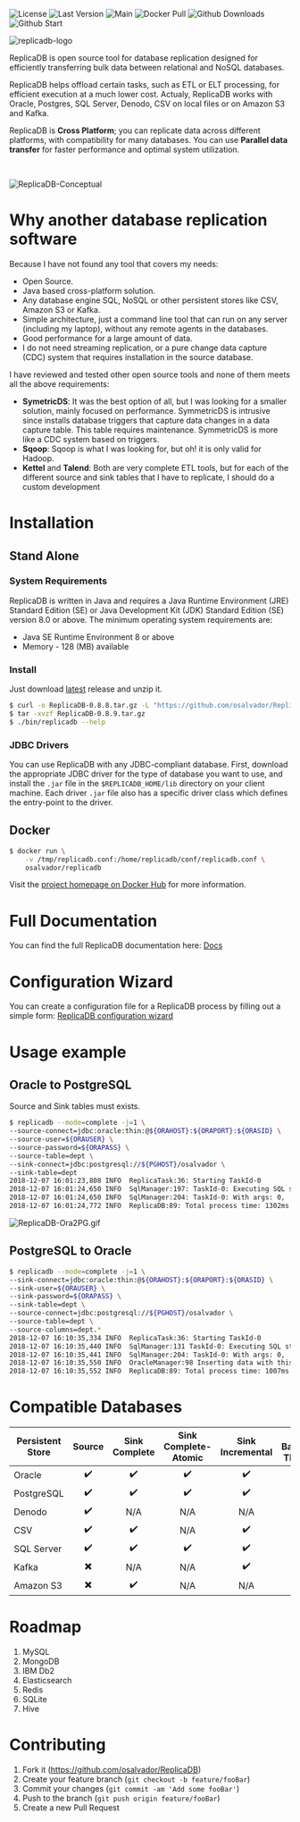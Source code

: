 <img src="https://img.shields.io/github/license/osalvador/replicadb?style=for-the-badge" alt="License"> <img src="https://img.shields.io/github/v/release/osalvador/replicadb?style=for-the-badge"  alt="Last Version">
<img src="https://img.shields.io/travis/osalvador/replicadb?style=for-the-badge&logo=travis" alt="Main">
<img src="https://img.shields.io/docker/pulls/osalvador/replicadb.svg?style=for-the-badge&logo=docker" alt="Docker Pull">
<img src="https://img.shields.io/github/downloads/osalvador/replicadb/total?style=for-the-badge&logo=github" alt="Github Downloads">
<img src="https://img.shields.io/github/stars/osalvador/replicadb.svg?style=for-the-badge&logo=github" alt="Github Start">

![replicadb-logo](https://raw.githubusercontent.com/osalvador/ReplicaDB/gh-pages/docs/media/replicadb-logo.png)

ReplicaDB is open source tool for database replication designed for efficiently transferring bulk data between relational and NoSQL databases.

ReplicaDB helps offload certain tasks, such as ETL or ELT processing, for efficient execution at a much lower cost. Actualy, ReplicaDB  works with Oracle, Postgres, SQL Server, Denodo, CSV on local files or on Amazon S3 and Kafka. 
  
ReplicaDB is **Cross Platform**; you can replicate data across different platforms, with compatibility for many databases. You can use **Parallel data transfer** for faster performance and optimal system utilization.

<br>

![ReplicaDB-Conceptual](https://raw.githubusercontent.com/osalvador/ReplicaDB/gh-pages/docs/media/ReplicaDB-Conceptual.png)


# Why another database replication software

Because I have not found any tool that covers my needs:

- Open Source.
- Java based cross-platform solution.
- Any database engine SQL, NoSQL or other persistent stores like CSV, Amazon S3 or Kafka. 
- Simple architecture, just a command line tool that can run on any server (including my laptop), without any remote agents in the databases.
- Good performance for a large amount of data. 
- I do not need streaming replication, or a pure change data capture (CDC) system that requires installation in the source database.

I have reviewed and tested other open source tools and none of them meets all the above requirements:

- **SymetricDS**: It was the best option of all, but I was looking for a smaller solution, mainly focused on performance. SymmetricDS is intrusive since installs database triggers that capture data changes in a data capture table. This table requires maintenance. SymmetricDS is more like a CDC system based on triggers.  
- **Sqoop**: Sqoop is what I was looking for, but oh! it is only valid for Hadoop.
- **Kettel** and **Talend**: Both are very complete ETL tools, but for each of the different source and sink tables that I have to replicate, I should do a custom development


# Installation

## Stand Alone

### System Requirements

ReplicaDB is written in Java and requires a Java Runtime Environment (JRE) Standard Edition (SE) or Java Development Kit (JDK) Standard Edition (SE) version 8.0 or above. The minimum operating system requirements are:

*   Java SE Runtime Environment 8 or above    
*   Memory - 128 (MB) available

### Install

Just download [latest](https://github.com/osalvador/ReplicaDB/releases) release and unzip it. 

```bash
$ curl -o ReplicaDB-0.8.8.tar.gz -L "https://github.com/osalvador/ReplicaDB/releases/download/v0.8.9/ReplicaDB-0.8.9.tar.gz"
$ tar -xvzf ReplicaDB-0.8.9.tar.gz
$ ./bin/replicadb --help
```

### JDBC Drivers

You can use ReplicaDB with any JDBC-compliant database. First, download the appropriate JDBC driver for the type of database you want to use, and install the `.jar` file in the `$REPLICADB_HOME/lib` directory on your client machine. Each driver `.jar` file also has a specific driver class which defines the entry-point to the driver. 

## Docker

```bash
$ docker run \
    -v /tmp/replicadb.conf:/home/replicadb/conf/replicadb.conf \
    osalvador/replicadb
```

Visit the [project homepage on Docker Hub](https://hub.docker.com/r/osalvador/replicadb) for more information. 

# Full Documentation

You can find the full ReplicaDB documentation here: [Docs](https://osalvador.github.io/ReplicaDB/docs/docs.html)

# Configuration Wizard

You can create a configuration file for a ReplicaDB process by filling out a simple form: [ReplicaDB configuration wizard](https://osalvador.github.io/ReplicaDB/wizard/index.html)

# Usage example

## Oracle to PostgreSQL

Source and Sink tables must exists. 

```bash
$ replicadb --mode=complete -j=1 \
--source-connect=jdbc:oracle:thin:@${ORAHOST}:${ORAPORT}:${ORASID} \
--source-user=${ORAUSER} \
--source-password=${ORAPASS} \
--source-table=dept \
--sink-connect=jdbc:postgresql://${PGHOST}/osalvador \
--sink-table=dept
2018-12-07 16:01:23,808 INFO  ReplicaTask:36: Starting TaskId-0
2018-12-07 16:01:24,650 INFO  SqlManager:197: TaskId-0: Executing SQL statement: SELECT /*+ NO_INDEX(dept)*/ * FROM dept where ora_hash(rowid,0) = ?
2018-12-07 16:01:24,650 INFO  SqlManager:204: TaskId-0: With args: 0,
2018-12-07 16:01:24,772 INFO  ReplicaDB:89: Total process time: 1302ms
```

![ReplicaDB-Ora2PG.gif](https://raw.githubusercontent.com/osalvador/ReplicaDB/gh-pages/docs/media/ReplicaDB-Ora2PG.gif)

## PostgreSQL to Oracle

```bash
$ replicadb --mode=complete -j=1 \
--sink-connect=jdbc:oracle:thin:@${ORAHOST}:${ORAPORT}:${ORASID} \
--sink-user=${ORAUSER} \
--sink-password=${ORAPASS} \
--sink-table=dept \
--source-connect=jdbc:postgresql://${PGHOST}/osalvador \
--source-table=dept \
--source-columns=dept.*
2018-12-07 16:10:35,334 INFO  ReplicaTask:36: Starting TaskId-0
2018-12-07 16:10:35,440 INFO  SqlManager:131 TaskId-0: Executing SQL statement: SELECT  * FROM dept OFFSET ?
2018-12-07 16:10:35,441 INFO  SqlManager:204: TaskId-0: With args: 0,
2018-12-07 16:10:35,550 INFO  OracleManager:98 Inserting data with this command: INSERT INTO /*+APPEND_VALUES*/ ....
2018-12-07 16:10:35,552 INFO  ReplicaDB:89: Total process time: 1007ms
```

# Compatible Databases

| Persistent Store |          Source          |    Sink Complete   | Sink Complete-Atomic |  Sink Incremental  | Sink Bandwidth Throttling |
|------------------|:------------------------:|:------------------:|:--------------------:|:------------------:|:-------------------------:|
| Oracle           |    :heavy_check_mark:    | :heavy_check_mark: |  :heavy_check_mark:  | :heavy_check_mark: |     :heavy_check_mark:    |
| PostgreSQL       |    :heavy_check_mark:    | :heavy_check_mark: |  :heavy_check_mark:  | :heavy_check_mark: |     :heavy_check_mark:    |
| Denodo           |    :heavy_check_mark:    |         N/A        |          N/A         |         N/A        |            N/A            |
| CSV              |    :heavy_check_mark:    | :heavy_check_mark: |          N/A         | :heavy_check_mark: |     :heavy_check_mark:    |
| SQL Server       |    :heavy_check_mark:    | :heavy_check_mark: |  :heavy_check_mark:  | :heavy_check_mark: |  :heavy_multiplication_x: |
| Kafka            | :heavy_multiplication_x: |         N/A        |          N/A         | :heavy_check_mark: |     :heavy_check_mark:    |
| Amazon S3        | :heavy_multiplication_x: | :heavy_check_mark: |          N/A         |         N/A        |     :heavy_check_mark:    |

# Roadmap

1. MySQL
2. MongoDB
3. IBM Db2
4. Elasticsearch
5. Redis
6. SQLite
7. Hive


# Contributing
  
1. Fork it (https://github.com/osalvador/ReplicaDB)
2. Create your feature branch (`git checkout -b feature/fooBar`)
3. Commit your changes (`git commit -am 'Add some fooBar'`)
4. Push to the branch (`git push origin feature/fooBar`)
5. Create a new Pull Request

